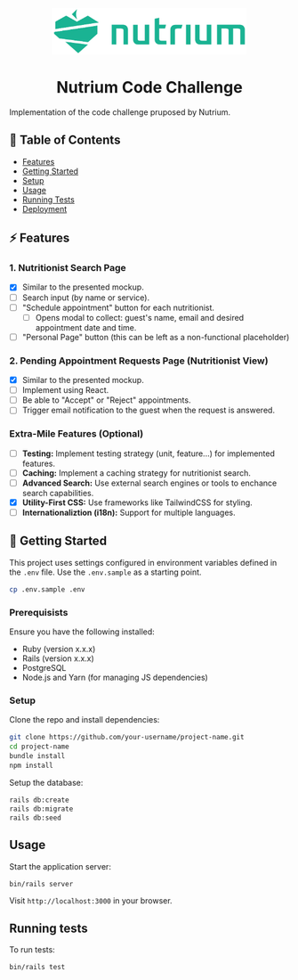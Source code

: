 <div align="center">
    <img src="app/assets/images/nutrium.webp" alt="delegatewise" width="350px">
    <h1>Nutrium Code Challenge</h1>
</div>

Implementation of the code challenge pruposed by Nutrium.

## 📜 Table of Contents

- [Features](#features)
- [Getting Started](#getting-started)
- [Setup](#setup)
- [Usage](#usage)
- [Running Tests](#running-tests)
- [Deployment](#deployment)

## ⚡ Features

### 1. Nutritionist Search Page

- [x] Similar to the presented mockup.
- [ ] Search input (by name or service).
- [ ] "Schedule appointment" button for each nutritionist.
    - [ ] Opens modal to collect: guest's name, email and desired appointment date and time.
- [ ] "Personal Page" button (this can be left as a non-functional placeholder)

### 2. Pending Appointment Requests Page (Nutritionist View)

- [x] Similar to the presented mockup.
- [ ] Implement using React.
- [ ] Be able to "Accept" or "Reject" appointments.
- [ ] Trigger email notification to the guest when the request is answered.

### Extra-Mile Features (Optional)

- [ ] **Testing:** Implement testing strategy (unit, feature...) for implemented features.
- [ ] **Caching:** Implement a caching strategy for nutritionist search.
- [ ] **Advanced Search:** Use external search engines or tools to enchance search capabilities.
- [x] **Utility-First CSS:** Use frameworks like TailwindCSS for styling.
- [ ] **Internationaliztion (i18n):** Support for multiple languages.

## 🚀 Getting Started

This project uses settings configured in environment variables defined in the
`.env` file. Use the `.env.sample` as a starting point.

```bash
cp .env.sample .env
```

### Prerequisists

Ensure you have the following installed:

- Ruby (version x.x.x)
- Rails (version x.x.x)
- PostgreSQL
- Node.js and Yarn (for managing JS dependencies)

### Setup

Clone the repo and install dependencies:

```bash
git clone https://github.com/your-username/project-name.git
cd project-name
bundle install
npm install
```

Setup the database:

```
rails db:create
rails db:migrate
rails db:seed
```

## Usage

Start the application server:

```
bin/rails server
```

Visit `http://localhost:3000` in your browser.

## Running tests

To run tests:

```
bin/rails test
```
